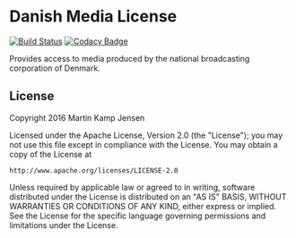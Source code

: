 # Danish Media License

[![Build Status](https://travis-ci.org/mkjensen/danish-media-license.svg?branch=master)](https://travis-ci.org/mkjensen/danish-media-license) [![Codacy Badge](https://api.codacy.com/project/badge/grade/23e8d80e9f0a44d9851f05e0a6158e19)](https://www.codacy.com/app/mkjensen/danish-media-license)

Provides access to media produced by the national broadcasting corporation of Denmark.

## License

Copyright 2016 Martin Kamp Jensen

Licensed under the Apache License, Version 2.0 (the "License");
you may not use this file except in compliance with the License.
You may obtain a copy of the License at

    http://www.apache.org/licenses/LICENSE-2.0

Unless required by applicable law or agreed to in writing, software
distributed under the License is distributed on an "AS IS" BASIS,
WITHOUT WARRANTIES OR CONDITIONS OF ANY KIND, either express or implied.
See the License for the specific language governing permissions and
limitations under the License.

